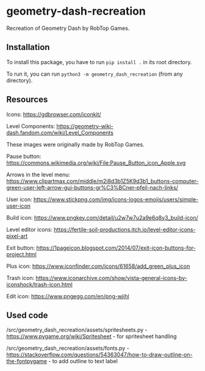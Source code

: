 # geometry-dash-recreation

Recreation of Geometry Dash by RobTop Games.

## Installation

To install this package, you have to run `pip install .` in its root directory.

To run it, you can run `python3 -m geometry_dash_recreation` (from any directory).

## Resources

Icons: https://gdbrowser.com/iconkit/

Level Components: https://geometry-wiki-dash.fandom.com/wiki/Level_Components

These images were originally made by RobTop Games.


Pause button: https://commons.wikimedia.org/wiki/File:Pause_Button_icon_Apple.svg

Arrows in the level menu: https://www.clipartmax.com/middle/m2i8d3b1Z5K9d3b1_buttons-computer-green-user-left-arrow-gui-buttons-gr%C3%BCner-pfeil-nach-links/

User icon: https://www.stickpng.com/img/icons-logos-emojis/users/simple-user-icon

Build icon: https://www.pngkey.com/detail/u2w7w7u2a9e6q8y3_build-icon/

Level editor icons: https://fertile-soil-productions.itch.io/level-editor-icons-pixel-art

Exit button: https://1pageicon.blogspot.com/2014/07/exit-icon-buttons-for-project.html

Plus icon: https://www.iconfinder.com/icons/61658/add_green_plus_icon

Trash icon: https://www.iconarchive.com/show/vista-general-icons-by-iconshock/trash-icon.html

Edit icon: https://www.pngegg.com/en/png-wjihl

## Used code

/src/geometry_dash_recreation/assets/spritesheets.py - https://www.pygame.org/wiki/Spritesheet - for spritesheet handling

/src/geometry_dash_recreation/assets/fonts.py - https://stackoverflow.com/questions/54363047/how-to-draw-outline-on-the-fontpygame - to add outline to text label